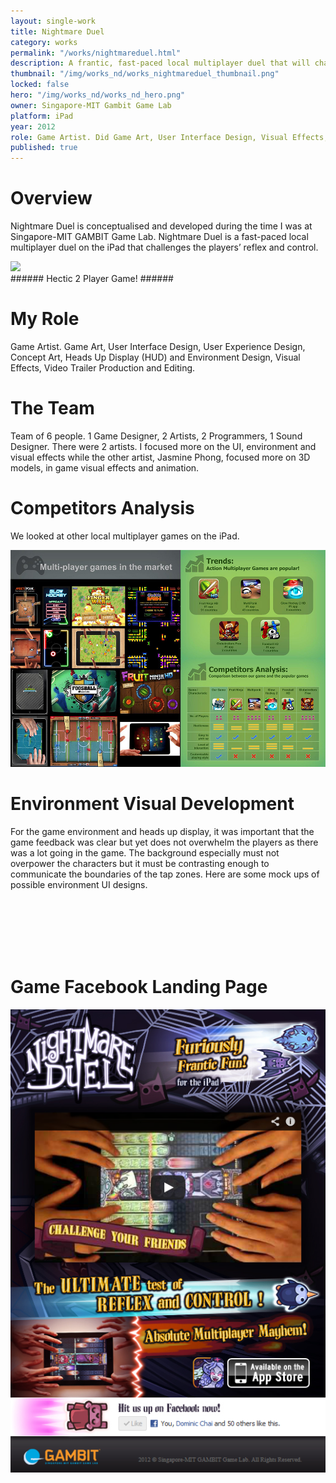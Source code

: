 ```yaml
---
layout: single-work
title: Nightmare Duel
category: works
permalink: "/works/nightmareduel.html"
description: A frantic, fast-paced local multiplayer duel that will challenge your reflexes!
thumbnail: "/img/works_nd/works_nightmareduel_thumbnail.png"
locked: false
hero: "/img/works_nd/works_nd_hero.png"
owner: Singapore-MIT Gambit Game Lab
platform: iPad
year: 2012
role: Game Artist. Did Game Art, User Interface Design, Visual Effects, Environment Design, Website Design and Development, Video Trailer Production and Editing
published: true
---
```


# Overview #
Nightmare Duel is conceptualised and developed during the time I was at Singapore-MIT GAMBIT Game Lab. Nightmare Duel is a fast-paced local multiplayer duel on the iPad that challenges the players’ reflex and control.

<div><img class="inner" src="/img/works_nd/nd_00_gameplayanimation.gif"></div>  
###### Hectic 2 Player Game! ######

# My Role #
Game Artist. Game Art, User Interface Design, User Experience Design, Concept Art, Heads Up Display (HUD) and Environment Design, Visual Effects, Video Trailer Production and Editing.

# The Team #
Team of 6 people. 1 Game Designer, 2 Artists, 2 Programmers, 1 Sound Designer. There were 2 artists. I focused more on the UI, environment and visual effects while the other artist, Jasmine Phong, focused more on 3D models, in game visual effects and animation.



# Competitors Analysis #
We looked at other local multiplayer games on the iPad.
<div><img src="/img/works_nd/nd_researchOfCompetition.jpg"></div>


# Environment Visual Development #
For the game environment and heads up display, it was important that the game feedback was clear but yet does not overwhelm the players as there was a lot going in the game. The background especially must not overpower the characters but it must be contrasting enough to communicate the boundaries of the tap zones. Here are some mock ups of possible environment UI designs.

<div class="main-carousel" data-flickity='{ "freeScroll": true, "lazyLoad": true }'>
  <div class="carousel-cell"><img style="width: 600px; height: auto;" data-flickity-lazyload="/img/works_nd/nd_hud_01.jpg"></div>
  <div class="carousel-cell"><img style="width: 600px; height: auto;" data-flickity-lazyload="/img/works_nd/nd_hud_02.jpg"></div>
  <div class="carousel-cell"><img style="width: 600px; height: auto;" data-flickity-lazyload="/img/works_nd/nd_hud_03.jpg"></div>
  <div class="carousel-cell"><img style="width: 600px; height: auto;" data-flickity-lazyload="/img/works_nd/nd_hud_04.jpg"></div>
  <div class="carousel-cell"><img style="width: 600px; height: auto;" data-flickity-lazyload="/img/works_nd/nd_hud_05.jpg"></div>
</div>

<!-- # Visual Effects #
<div><img style="width: 300px; height: auto;" src="/img/works_nd/powerbutton.gif"></div>
<div><img style="width: 300px; height: auto;" src="/img/works_nd/sheep_rainbow.gif"></div>
<div><img style="width: 300px; height: auto;" src="/img/works_nd/explosion.gif"></div>
<div><img style="width: 300px; height: auto;" src="/img/works_nd/lanehit.gif"></div> -->


<!--
# Final Game Screenshots # -->

# Game Facebook Landing Page #
<div><img class="inner" style="max-height:800px; width: auto;" src="/img/works_nd/nd_webpage.png"></div>
